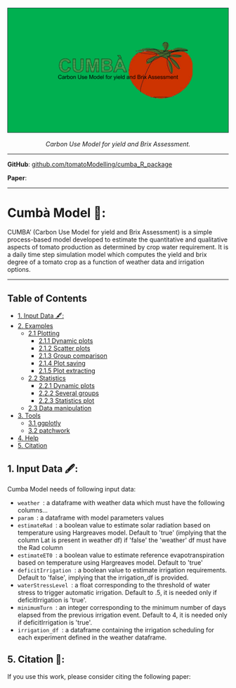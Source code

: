 <p align="center">
  <a href="https://github.com/tomatoModelling/cumba_R_package"><img src="https://github.com/tomatoModelling/cumba_R_package/blob/main/docs_/ImageCumba.png" alt="CUMBA'"></a>
</p>
<p align="center">
    <em>Carbon Use Model for yield and Brix Assessment.</em>
</a>
</p>

---

**GitHub**: <a href="https://github.com/tomatoModelling/cumba_R_package" target="_blank">github.com/tomatoModelling/cumba_R_package</a>


**Paper**: <a href="" target="_blank"></a>

---

# Cumbà Model 🍅:
CUMBA’ (Carbon Use Model for yield and Brix Assessment) is a simple process-based model developed to estimate the quantitative and qualitative aspects of tomato production as determined
by crop water requirement. 
It is a daily time step simulation model which computes the yield and brix degree of a tomato crop as a function of weather data and irrigation options.

---

## Table of Contents 

- [1. Input Data 🖋️:](#1-input-data)
- [2. Examples](#2-examples)
  - [2.1 Plotting](#21-plotting)
    - [2.1.1 Dynamic plots](#211-dynamic-plots)
    - [2.1.2 Scatter plots](#212-scatter-plots)
    - [2.1.3 Group comparison](#213-group-comparison)
    - [2.1.4 Plot saving](#214-plot-saving)
    - [2.1.5 Plot extracting](#215-plot-extracting)
  - [2.2 Statistics](#22-statistics)
    - [2.2.1 Dynamic plots](#221-simple-case)
    - [2.2.2 Several groups](#222-several-groups)
    - [2.2.3 Statistics plot](#223-statistics-plot)
  - [2.3 Data manipulation](#23-data-manipulation)
- [3. Tools](#3-tools)
  - [3.1 ggplotly](#31-ggplotly)
  - [3.2 patchwork](#32-patchwork)
- [4. Help](#4-help)
- [5. Citation](#5-Citation)

## 1. Input Data 🖋️:
Cumba Model needs of following input data: 
- `weather `: a dataframe with weather data which must have the following columns...
- `param `: a dataframe with model parameters values
- `estimateRad `: a boolean value to estimate solar radiation based on temperature using Hargreaves model. Default to 'true' (implying that the column Lat is present in weather df) if 'false' the 'weather' df must have 
  the Rad column
- `estimateET0 `:  a boolean value to estimate reference evapotranspiration based on temperature using Hargreaves model. Default to 'true'
- `deficitIrrigation `: a boolean value to estimate irrigation requirements. Default to 'false', implying that the irrigation_df is provided.
- `waterStressLevel `: a float corresponding to the threshold of water stress to trigger automatic irrigation. Default to .5, it is needed only if deficitIrrigation is 'true'.
- `minimumTurn `: an integer corresponding to the minimum number of days elapsed from the previous irrigation event. Default to 4, it is needed only if deficitIrrigation is 'true'.
- `irrigation_df `: a dataframe containing the irrigation scheduling for each experiment defined in the weather dataframe.








## 5. Citation 🔖:
If you use this work, please consider citing the following paper:

